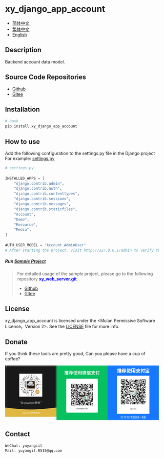<!--
 * @Author: 余洋 yuyangit.0515@qq.com
 * @Date: 2024-10-18 13:02:22
 * @LastEditors: 余洋 yuyangit.0515@qq.com
 * @LastEditTime: 2024-10-23 20:52:22
 * @FilePath: /xy_django_app_account/readme/README_en.md
 * @Description: 这是默认设置,请设置`customMade`, 打开koroFileHeader查看配置 进行设置: https://github.com/OBKoro1/koro1FileHeader/wiki/%E9%85%8D%E7%BD%AE
-->
# xy_django_app_account

- [简体中文](README_zh_CN.md)
- [繁体中文](README_zh_TW.md)
- [English](README_en.md)

## Description

Backend account data model.

## Source Code Repositories

- <a href="https://github.com/xy-django-app/xy_django_app_account.git" target="_blank">Github</a>  
- <a href="https://gitee.com/xy-django-app/xy_django_app_account.git" target="_blank">Gitee</a>

## Installation

```bash
# bash
pip install xy_django_app_account
```

## How to use

Add the following configuration to the settings.py file in the Django project
For example: [settings.py](../samples//xy_web_server_demo/source/Runner/Admin/xy_web_server_demo/settings.py)

```python
# settings.py

INSTALLED_APPS = [
    "django.contrib.admin",
    "django.contrib.auth",
    "django.contrib.contenttypes",
    "django.contrib.sessions",
    "django.contrib.messages",
    "django.contrib.staticfiles",
    "Account",
    "Demo",
    "Resource",
    "Media",
]

AUTH_USER_MODEL = "Account.AdminUser"
# After starting the project, visit http://127.0.0.1/admin to verify the account system
```

##### Run [Sample Project](../samples/xy_web_server_demo)

> For detailed usage of the sample project, please go to the following repository <b style="color: blue">xy_web_server.git</b> 
> - <a href="https://github.com/xy-web-service/xy_web_server.git" target="_blank">Github</a>  
> - <a href="https://gitee.com/xy-web-service/xy_web_server.git" target="_blank">Gitee</a>

## License
xy_django_app_account is licensed under the <Mulan Permissive Software License，Version 2>. See the [LICENSE](../LICENSE) file for more info.

## Donate

If you think these tools are pretty good, Can you please have a cup of coffee?  

![Pay-Total](./Pay-Total.png)  


## Contact

```
WeChat: yuyangiit
Mail: yuyangit.0515@qq.com
```